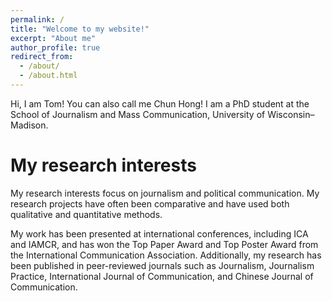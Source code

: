 ```yaml
---
permalink: /
title: "Welcome to my website!"
excerpt: "About me"
author_profile: true
redirect_from: 
  - /about/
  - /about.html
---
```


Hi, I am Tom! You can also call me Chun Hong! I am a PhD student at the School of Journalism and Mass Communication, University of Wisconsin–Madison.

My research interests
======
My research interests focus on journalism and political communication. My research projects have often been comparative and have used both qualitative and quantitative methods.

My work has been presented at international conferences, including ICA and IAMCR, and has won the Top Paper Award and Top Poster Award from the International Communication Association. Additionally, my research has been published in peer-reviewed journals such as Journalism, Journalism Practice, International Journal of Communication, and Chinese Journal of Communication.


